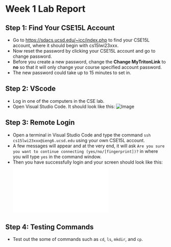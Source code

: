 # Week 1 Lab Report
## Step 1: Find Your CSE15L Account
- Go to https://sdacs.ucsd.edu/~icc/index.php to find your CSE15L account, where it should begin with cs15lwi23xxx.
- Now reset the password by clicking your CSE15L account and go to change password.
- Before you create a new password, change the **Change MyTritonLink** to **no** so that it will 
only change your course specified account password.
- The new password could take up to 15 minutes to set in.
## Step 2: VScode
- Log in one of the computers in the CSE lab.
- Open Visual Studio Code. It should look like this:
![Image]([IENG6.pdf](https://github.com/lplums/cse15l-lab-reports/blob/main/IENG6.pdf))
## Step 3: Remote Login
- Open a terminal in Visual Studio Code and type the command `ssh cs15lwi23xxx@ieng6.ucsd.edu` using your own 
CSE15L account.
- A few messages will appear and at the very end, it will ask `Are you sure you want to continue connecting (yes/no/[fingerprint])?` in where 
you will type `yes` in the command window.
- Then you have successfully login and your screen should look like this:
![Image](VSCode.pdf)
## Step 4: Testing Commands
- Test out the some of commands such as `cd`, `ls`, `mkdir`, and `cp`.
